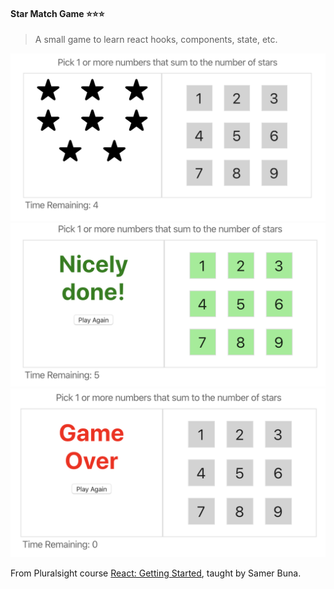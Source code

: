 #### Star Match Game ⭐⭐⭐

> A small game to learn react hooks, components, state, etc.

![game-active|1070x570, 50%](/resources/game-active.png)
![game-won|1070x570, 50%](/resources/game-won.png)
![game-lost|1070x570, 50%](/resources/game-lost.png)

From Pluralsight course [React: Getting Started](https://www.pluralsight.com/courses/react-js-getting-started), taught by Samer Buna.
